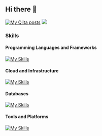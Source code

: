 ## Hi there 👋
<!-- Qiita Badge --> <!-- Vier Counter -->
[![My Qiita posts](https://qiita-badge.apiapi.app/s/ddd555/posts.svg)](http://qiita.com/ddd555)  ![](https://komarev.com/ghpvc/?username=daiki510)

### Skills

#### Programming Languages and Frameworks
[![My Skills](https://skillicons.dev/icons?i=ts,js,nodejs,nestjs,graphql,express,jest,bun,ruby,rails,php,laravel,python)](https://skillicons.dev)

#### Cloud and Infrastructure
[![My Skills](https://skillicons.dev/icons?i=aws,gcp,firebase,terraform,apollo)](https://skillicons.dev)

#### Databases
[![My Skills](https://skillicons.dev/icons?i=mysql,postgres,dynamodb,sqlite,redis)](https://skillicons.dev)

#### Tools and Platforms
[![My Skills](https://skillicons.dev/icons?i=npm,yarn,git,github,githubactions,vscode,notion,apple)](https://skillicons.dev)
